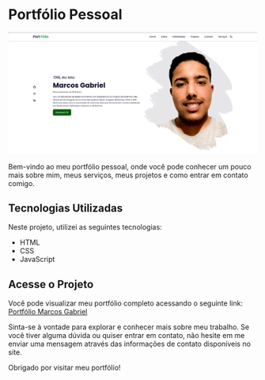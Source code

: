 # Portfólio Pessoal

![Portfólio](https://github.com/Marcos-Gabriell/Portif-lio-/blob/main/img/projec.png)

Bem-vindo ao meu portfólio pessoal, onde você pode conhecer um pouco mais sobre mim, meus serviços, meus projetos e como entrar em contato comigo.

## Tecnologias Utilizadas

Neste projeto, utilizei as seguintes tecnologias:

- HTML
- CSS
- JavaScript

## Acesse o Projeto

Você pode visualizar meu portfólio completo acessando o seguinte link: [Portfólio Marcos Gabriel](https://marcosgabriel.vercel.app/)

Sinta-se à vontade para explorar e conhecer mais sobre meu trabalho. Se você tiver alguma dúvida ou quiser entrar em contato, não hesite em me enviar uma mensagem através das informações de contato disponíveis no site.

Obrigado por visitar meu portfólio!

